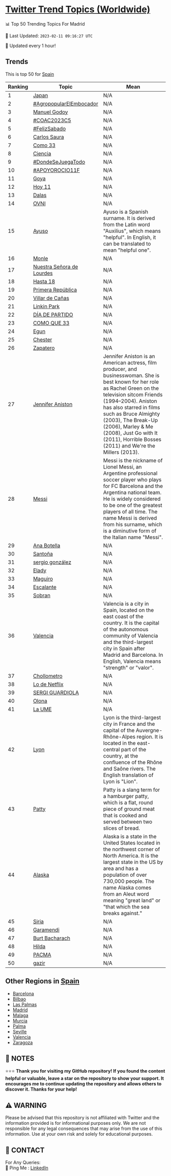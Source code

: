 [Twitter Trend Topics (Worldwide)](https://github.com/ErcinDedeoglu/Twitter-Trend-Topics)
==========


📊 Top 50 Trending Topics For Madrid

📆 Last Updated: `2023-02-11 09:16:27 UTC`

🔧 Updated every 1 hour!


## Trends

This is top 50 for [Spain](</Spain>)

| Ranking | Topic | Mean |
| ------- | ------------ | ------------ |
| 1 | [Japan](http://twitter.com/search?q=Japan) | N/A |
| 2 | [#AgropopularElEmbocador](http://twitter.com/search?q=%23AgropopularElEmbocador) | N/A |
| 3 | [Manuel Godoy](http://twitter.com/search?q=Manuel+Godoy) | N/A |
| 4 | [#COAC2023C5](http://twitter.com/search?q=%23COAC2023C5) | N/A |
| 5 | [#FelizSabado](http://twitter.com/search?q=%23FelizSabado) | N/A |
| 6 | [Carlos Saura](http://twitter.com/search?q=Carlos+Saura) | N/A |
| 7 | [Como 33](http://twitter.com/search?q=Como+33) | N/A |
| 8 | [Ciencia](http://twitter.com/search?q=Ciencia) | N/A |
| 9 | [#DondeSeJuegaTodo](http://twitter.com/search?q=%23DondeSeJuegaTodo) | N/A |
| 10 | [#APOYOROCIO11F](http://twitter.com/search?q=%23APOYOROCIO11F) | N/A |
| 11 | [Goya](http://twitter.com/search?q=Goya) | N/A |
| 12 | [Hoy 11](http://twitter.com/search?q=Hoy+11) | N/A |
| 13 | [Dalas](http://twitter.com/search?q=Dalas) | N/A |
| 14 | [OVNI](http://twitter.com/search?q=OVNI) | N/A |
| 15 | [Ayuso](http://twitter.com/search?q=Ayuso) | Ayuso is a Spanish surname. It is derived from the Latin word "Auxilius", which means "helpful". In English, it can be translated to mean "helpful one". |
| 16 | [Monle](http://twitter.com/search?q=Monle) | N/A |
| 17 | [Nuestra Señora de Lourdes](http://twitter.com/search?q=Nuestra+Se%c3%b1ora+de+Lourdes) | N/A |
| 18 | [Hasta 18](http://twitter.com/search?q=Hasta+18) | N/A |
| 19 | [Primera República](http://twitter.com/search?q=Primera+Rep%c3%bablica) | N/A |
| 20 | [Villar de Cañas](http://twitter.com/search?q=Villar+de+Ca%c3%b1as) | N/A |
| 21 | [Linkin Park](http://twitter.com/search?q=Linkin+Park) | N/A |
| 22 | [DÍA DE PARTIDO](http://twitter.com/search?q=D%c3%8dA+DE+PARTIDO) | N/A |
| 23 | [COMO QUE 33](http://twitter.com/search?q=COMO+QUE+33) | N/A |
| 24 | [Egun](http://twitter.com/search?q=Egun) | N/A |
| 25 | [Chester](http://twitter.com/search?q=Chester) | N/A |
| 26 | [Zapatero](http://twitter.com/search?q=Zapatero) | N/A |
| 27 | [Jennifer Aniston](http://twitter.com/search?q=Jennifer+Aniston) | Jennifer Aniston is an American actress, film producer, and businesswoman. She is best known for her role as Rachel Green on the television sitcom Friends (1994–2004). Aniston has also starred in films such as Bruce Almighty (2003), The Break-Up (2006), Marley & Me (2008), Just Go with It (2011), Horrible Bosses (2011) and We're the Millers (2013). |
| 28 | [Messi](http://twitter.com/search?q=Messi) | Messi is the nickname of Lionel Messi, an Argentine professional soccer player who plays for FC Barcelona and the Argentina national team. He is widely considered to be one of the greatest players of all time. The name Messi is derived from his surname, which is a diminutive form of the Italian name "Messi". |
| 29 | [Ana Botella](http://twitter.com/search?q=Ana+Botella) | N/A |
| 30 | [Santoña](http://twitter.com/search?q=Santo%c3%b1a) | N/A |
| 31 | [sergio gonzález](http://twitter.com/search?q=sergio+gonz%c3%a1lez) | N/A |
| 32 | [Elady](http://twitter.com/search?q=Elady) | N/A |
| 33 | [Maguiro](http://twitter.com/search?q=Maguiro) | N/A |
| 34 | [Escalante](http://twitter.com/search?q=Escalante) | N/A |
| 35 | [Sobran](http://twitter.com/search?q=Sobran) | N/A |
| 36 | [Valencia](http://twitter.com/search?q=Valencia) | Valencia is a city in Spain, located on the east coast of the country. It is the capital of the autonomous community of Valencia and the third-largest city in Spain after Madrid and Barcelona. In English, Valencia means "strength" or "valor". |
| 37 | [Chollometro](http://twitter.com/search?q=Chollometro) | N/A |
| 38 | [Lo de Netflix](http://twitter.com/search?q=Lo+de+Netflix) | N/A |
| 39 | [SERGI GUARDIOLA](http://twitter.com/search?q=SERGI+GUARDIOLA) | N/A |
| 40 | [Olona](http://twitter.com/search?q=Olona) | N/A |
| 41 | [La UME](http://twitter.com/search?q=La+UME) | N/A |
| 42 | [Lyon](http://twitter.com/search?q=Lyon) | Lyon is the third-largest city in France and the capital of the Auvergne-Rhône-Alpes region. It is located in the east-central part of the country, at the confluence of the Rhône and Saône rivers. The English translation of Lyon is "Lion". |
| 43 | [Patty](http://twitter.com/search?q=Patty) | Patty is a slang term for a hamburger patty, which is a flat, round piece of ground meat that is cooked and served between two slices of bread. |
| 44 | [Alaska](http://twitter.com/search?q=Alaska) | Alaska is a state in the United States located in the northwest corner of North America. It is the largest state in the US by area and has a population of over 730,000 people. The name Alaska comes from an Aleut word meaning "great land" or "that which the sea breaks against." |
| 45 | [Siria](http://twitter.com/search?q=Siria) | N/A |
| 46 | [Garamendi](http://twitter.com/search?q=Garamendi) | N/A |
| 47 | [Burt Bacharach](http://twitter.com/search?q=Burt+Bacharach) | N/A |
| 48 | [Hilda](http://twitter.com/search?q=Hilda) | N/A |
| 49 | [PACMA](http://twitter.com/search?q=PACMA) | N/A |
| 50 | [gazir](http://twitter.com/search?q=gazir) | N/A |



## Other Regions in [Spain](</Spain>)

* [Barcelona](</Spain/Barcelona.md>)
* [Bilbao](</Spain/Bilbao.md>)
* [Las Palmas](</Spain/Las Palmas.md>)
* [Madrid](</Spain/Madrid.md>)
* [Malaga](</Spain/Malaga.md>)
* [Murcia](</Spain/Murcia.md>)
* [Palma](</Spain/Palma.md>)
* [Seville](</Spain/Seville.md>)
* [Valencia](</Spain/Valencia.md>)
* [Zaragoza](</Spain/Zaragoza.md>)



## 📝 NOTES

⭐⭐⭐ **Thank you for visiting my GitHub repository! If you found the content helpful or valuable, leave a star on the repository to show your support. It encourages me to continue updating the repository and allows others to discover it. Thanks for your help!**


## ⚠️ WARNING

Please be advised that this repository is not affiliated with Twitter and the information provided is for informational purposes only. We are not responsible for any legal consequences that may arise from the use of this information. Use at your own risk and solely for educational purposes.


## 📨 CONTACT

 For Any Queries:  
            🏓 Ping Me : [LinkedIn](https://www.linkedin.com/in/ercindedeoglu/)
